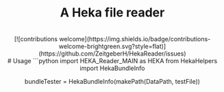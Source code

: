 <div align="center">

# A Heka file reader
<br />

<div align="center">
[![contributions welcome](https://img.shields.io/badge/contributions-welcome-brightgreen.svg?style=flat)](https://github.com/ZeitgeberH/HekaReader/issues)

</div>
# Usage
```python
import HEKA_Reader_MAIN as HEKA
from HekaHelpers import HekaBundleInfo

bundleTester = HekaBundleInfo(makePath(DataPath, testFile))
```

